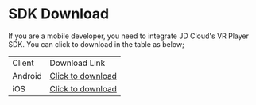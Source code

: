 # SDK Download

If you are a mobile developer, you need to integrate JD Cloud's VR Player SDK. You can click to download in the table as below;   

<table>
<tr>
    <td>Client</td>
    <td>Download Link</td>
</tr>
<tr>
    <td>Android</td>
    <td><a href="https://zhanghao274.s3.cn-north-1.jdcloud-oss.com/VR/Android/jdcvrplayer.jar">Click to download</a><br/> </td>
</tr>
<tr>
    <td>iOS</td>
    <td><a href="https://zhanghao274.s3.cn-north-1.jdcloud-oss.com/VR/iOS/VR-SDK-1.2.zip">Click to download</a><br/> </td>
</tr>                
</table>
